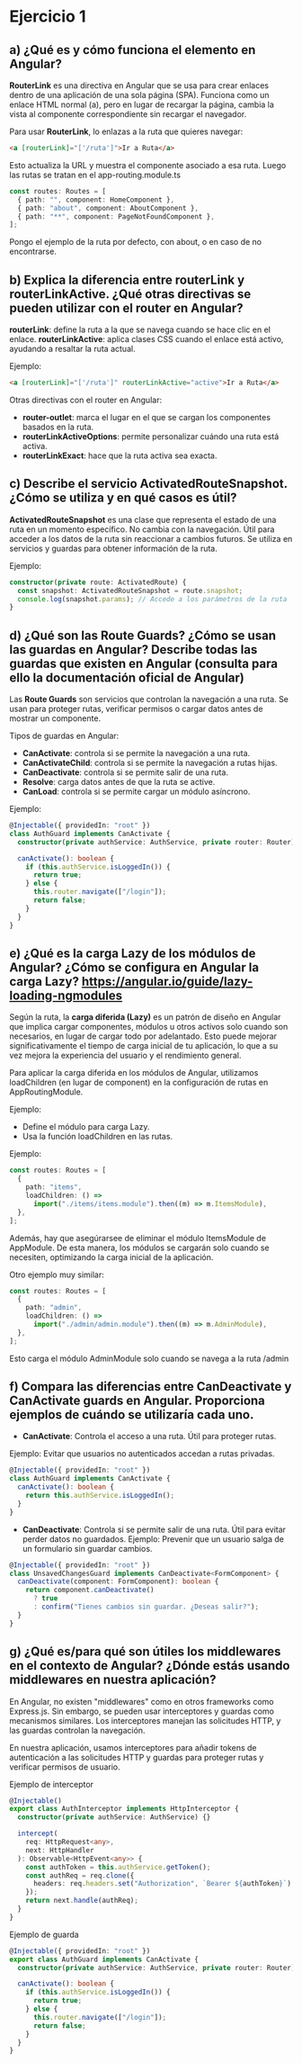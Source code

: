 # Ejercicio 1

## a) ¿Qué es y cómo funciona el elemento <RouterLink> en Angular?

**RouterLink** es una directiva en Angular que se usa para crear enlaces dentro de una aplicación de una sola página (SPA). Funciona como un enlace HTML normal (a), pero en lugar de recargar la página, cambia la vista al componente correspondiente sin recargar el navegador.

Para usar **RouterLink**, lo enlazas a la ruta que quieres navegar:

```html
<a [routerLink]="['/ruta']">Ir a Ruta</a>
```

Esto actualiza la URL y muestra el componente asociado a esa ruta. Luego las rutas se tratan en el app-routing.module.ts

```typescript
const routes: Routes = [
  { path: "", component: HomeComponent },
  { path: "about", component: AboutComponent },
  { path: "**", component: PageNotFoundComponent },
];
```

Pongo el ejemplo de la ruta por defecto, con about, o en caso de no encontrarse.

## b) Explica la diferencia entre routerLink y routerLinkActive. ¿Qué otras directivas se pueden utilizar con el router en Angular?

**routerLink**: define la ruta a la que se navega cuando se hace clic en el enlace.
**routerLinkActive**: aplica clases CSS cuando el enlace está activo, ayudando a resaltar la ruta actual.

Ejemplo:

```html
<a [routerLink]="['/ruta']" routerLinkActive="active">Ir a Ruta</a>
```

Otras directivas con el router en Angular:

- **router-outlet**: marca el lugar en el que se cargan los componentes basados en la ruta.
- **routerLinkActiveOptions**: permite personalizar cuándo una ruta está activa.
- **routerLinkExact**: hace que la ruta activa sea exacta.

## c) Describe el servicio ActivatedRouteSnapshot. ¿Cómo se utiliza y en qué casos es útil?

**ActivatedRouteSnapshot** es una clase que representa el estado de una ruta en un momento específico. No cambia con la navegación. Útil para acceder a los datos de la ruta sin reaccionar a cambios futuros. Se utiliza en servicios y guardas para obtener información de la ruta.

Ejemplo:

```typescript
constructor(private route: ActivatedRoute) {
  const snapshot: ActivatedRouteSnapshot = route.snapshot;
  console.log(snapshot.params); // Accede a los parámetros de la ruta
}
```

## d) ¿Qué son las Route Guards? ¿Cómo se usan las guardas en Angular? Describe todas las guardas que existen en Angular (consulta para ello la documentación oficial de Angular)

Las **Route Guards** son servicios que controlan la navegación a una ruta. Se usan para proteger rutas, verificar permisos o cargar datos antes de mostrar un componente.

Tipos de guardas en Angular:

- **CanActivate**: controla si se permite la navegación a una ruta.
- **CanActivateChild**: controla si se permite la navegación a rutas hijas.
- **CanDeactivate**: controla si se permite salir de una ruta.
- **Resolve**: carga datos antes de que la ruta se active.
- **CanLoad**: controla si se permite cargar un módulo asíncrono.

Ejemplo:

```typescript
@Injectable({ providedIn: "root" })
class AuthGuard implements CanActivate {
  constructor(private authService: AuthService, private router: Router) {}

  canActivate(): boolean {
    if (this.authService.isLoggedIn()) {
      return true;
    } else {
      this.router.navigate(["/login"]);
      return false;
    }
  }
}
```

## e) ¿Qué es la carga Lazy de los módulos de Angular? ¿Cómo se configura en Angular la carga Lazy? https://angular.io/guide/lazy-loading-ngmodules

Según la ruta, la **carga diferida (Lazy)** es un patrón de diseño en Angular que implica cargar componentes, módulos u otros activos solo cuando son necesarios, en lugar de cargar todo por adelantado. Esto puede mejorar significativamente el tiempo de carga inicial de tu aplicación, lo que a su vez mejora la experiencia del usuario y el rendimiento general.

Para aplicar la carga diferida en los módulos de Angular, utilizamos loadChildren (en lugar de component) en la configuración de rutas en AppRoutingModule.

Ejemplo:

- Define el módulo para carga Lazy.
- Usa la función loadChildren en las rutas.

Ejemplo:

```typescript
const routes: Routes = [
  {
    path: "items",
    loadChildren: () =>
      import("./items/items.module").then((m) => m.ItemsModule),
  },
];
```

Además, hay que asegúrarsee de eliminar el módulo ItemsModule de AppModule. De esta manera, los módulos se cargarán solo cuando se necesiten, optimizando la carga inicial de la aplicación.

Otro ejemplo muy similar:

```typescript
const routes: Routes = [
  {
    path: "admin",
    loadChildren: () =>
      import("./admin/admin.module").then((m) => m.AdminModule),
  },
];
```

Esto carga el módulo AdminModule solo cuando se navega a la ruta /admin

## f) Compara las diferencias entre CanDeactivate y CanActivate guards en Angular. Proporciona ejemplos de cuándo se utilizaría cada uno.

- **CanActivate**: Controla el acceso a una ruta. Útil para proteger rutas.

Ejemplo: Evitar que usuarios no autenticados accedan a rutas privadas.

```typescript
@Injectable({ providedIn: "root" })
class AuthGuard implements CanActivate {
  canActivate(): boolean {
    return this.authService.isLoggedIn();
  }
}
```

- **CanDeactivate**: Controla si se permite salir de una ruta. Útil para evitar perder datos no guardados.
  Ejemplo: Prevenir que un usuario salga de un formulario sin guardar cambios.

```typescript
@Injectable({ providedIn: "root" })
class UnsavedChangesGuard implements CanDeactivate<FormComponent> {
  canDeactivate(component: FormComponent): boolean {
    return component.canDeactivate()
      ? true
      : confirm("Tienes cambios sin guardar. ¿Deseas salir?");
  }
}
```

## g) ¿Qué es/para qué son útiles los middlewares en el contexto de Angular? ¿Dónde estás usando middlewares en nuestra aplicación?

En Angular, no existen "middlewares" como en otros frameworks como Express.js. Sin embargo, se pueden usar interceptores y guardas como mecanismos similares. Los interceptores manejan las solicitudes HTTP, y las guardas controlan la navegación.

En nuestra aplicación, usamos interceptores para añadir tokens de autenticación a las solicitudes HTTP y guardas para proteger rutas y verificar permisos de usuario.

Ejemplo de interceptor

```typescript
@Injectable()
export class AuthInterceptor implements HttpInterceptor {
  constructor(private authService: AuthService) {}

  intercept(
    req: HttpRequest<any>,
    next: HttpHandler
  ): Observable<HttpEvent<any>> {
    const authToken = this.authService.getToken();
    const authReq = req.clone({
      headers: req.headers.set("Authorization", `Bearer ${authToken}`),
    });
    return next.handle(authReq);
  }
}
```

Ejemplo de guarda

```typescript
@Injectable({ providedIn: "root" })
export class AuthGuard implements CanActivate {
  constructor(private authService: AuthService, private router: Router) {}

  canActivate(): boolean {
    if (this.authService.isLoggedIn()) {
      return true;
    } else {
      this.router.navigate(["/login"]);
      return false;
    }
  }
}
```
